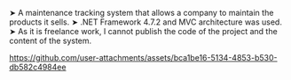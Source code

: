 ➤ A maintenance tracking system that allows a company to maintain the products it sells.
➤ .NET Framework 4.7.2 and MVC architecture was used.
➤ As it is freelance work, I cannot publish the code of the project and the content of the system.

https://github.com/user-attachments/assets/bca1be16-5134-4853-b530-db582c4984ee

